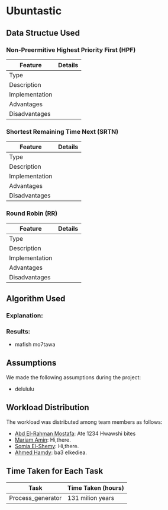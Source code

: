 # Ubuntastic


## Data Structue Used

### Non-Preermitive Highest Priority First (HPF)

| Feature       | Details                         |
|---------------|---------------------------------|
| Type          |                                 |
| Description   |                                 |
| Implementation|                                 |
| Advantages    |                                 |
| Disadvantages |                                 |

### Shortest Remaining Time Next (SRTN)

| Feature       | Details                         |
|---------------|---------------------------------|
| Type          |                                 |
| Description   |                                 |
| Implementation|                                 |
| Advantages    |                                 |
| Disadvantages |                                 |

### Round Robin (RR)

| Feature       | Details                         |
|---------------|---------------------------------|
| Type          |                                 |
| Description   |                                 |
| Implementation|                                 |
| Advantages    |                                 |
| Disadvantages |                                 |


## Algorithm Used

### Explanation:

### Results:
- mafish mo7tawa 


## Assumptions

We made the following assumptions during the project:
- delululu 


## Workload Distribution

The workload was distributed among team members as follows:

- [Abd El-Rahman Mostafa](https://github.com/Abdulrahman-Mostafa10): Ate 1234 Hwawshi bites
- [Mariam Amin](https://github.com/Mariam-Amin12): Hi,there.
- [Somia El-Shemy](https://github.com/somiaelshemy): Hi,there.
- [Ahmed Hamdy](https://github.com/AhmedHamdiy): ba3 elkediea.


## Time Taken for Each Task

| Task                     | Time Taken (hours) |
|--------------------------|--------------------|
| Process_generator        | 131 milion years   |
